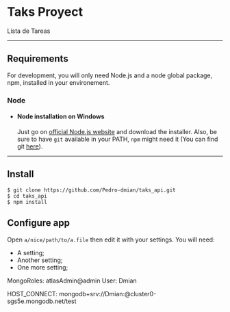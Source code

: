 # Taks Proyect

Lista de Tareas

---
## Requirements

For development, you will only need Node.js and a node global package, npm, installed in your environement.

### Node
- #### Node installation on Windows

  Just go on [official Node.js website](https://nodejs.org/) and download the installer.
Also, be sure to have `git` available in your PATH, `npm` might need it (You can find git [here](https://git-scm.com/)).

---

## Install

    $ git clone https://github.com/Pedro-dmian/taks_api.git
    $ cd taks_api
    $ npm install

## Configure app

Open `a/nice/path/to/a.file` then edit it with your settings. You will need:

- A setting;
- Another setting;
- One more setting;

MongoRoles: atlasAdmin@admin
User: Dmian

HOST_CONNECT: mongodb+srv://Dmian:<password>@cluster0-sgs5e.mongodb.net/test